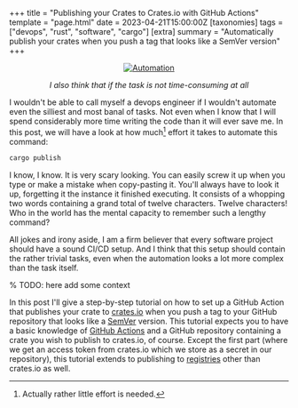+++
title = "Publishing your Crates to Crates.io with GitHub Actions"
template = "page.html"
date = 2023-04-21T15:00:00Z
[taxonomies]
tags = ["devops", "rust", "software", "cargo"]
[extra]
summary = "Automatically publish your crates when you push a tag that looks like a SemVer version"
+++

<div style="text-align: center">

[![Automation](https://imgs.xkcd.com/comics/automation.png)](https://xkcd.com/1319/) 

*I also think that if the task is not time-consuming at all*

</div>

I wouldn't be able to call myself a devops engineer if I wouldn't automate even
the silliest and most banal of tasks.
Not even when I know that I will spend considerably more time writing the
code than it will ever save me.
In this post, we will have a look at how much[^1] effort it takes to automate this
command:

```bash
cargo publish 
```

I know, I know. It is very scary looking. 
You can easily screw it up when you type or make a mistake when 
copy-pasting it. 
You'll always have to look it up, forgetting it the instance it finished 
executing.
It consists of a whopping two words containing a grand total of twelve 
characters. 
Twelve characters! 
Who in the world has the mental capacity to remember such a lengthy command?

All jokes and irony aside, I am a firm believer that every software project 
should have a sound CI/CD setup.
And I think that this setup should contain the rather trivial tasks, even when 
the automation looks a lot more complex than the task itself.

% TODO: here add some context 

In this post I'll give a step-by-step tutorial on how to set up a GitHub Action
that publishes your crate to [crates.io](https://crates.io) when you push a
tag to your GitHub repository that looks like a [SemVer](https://semver.org/) 
version.
This tutorial expects you to have a basic knowledge of 
[GitHub Actions](https://docs.github.com/en/actions) and a GitHub repository 
containing a crate you wish to publish to crates.io, of course.
Except the first part (where we get an access token from crates.io which we 
store as a secret in our repository), this tutorial extends to publishing to 
[registries](https://doc.rust-lang.org/cargo/reference/registries.html) other
than crates.io as well.

[^1]: Actually rather little effort is needed.
